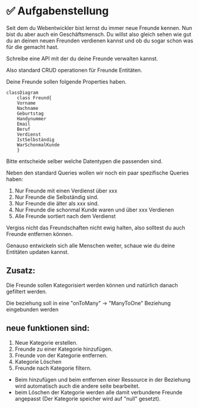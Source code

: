 # ✅ Aufgabenstellung

Seit dem du Webentwickler bist lernst du immer neue Freunde kennen. Nun bist du aber auch ein Geschäftsmensch. Du willst also gleich sehen wie gut du an deinen neuen Freunden verdienen kannst und ob du sogar schon was für die gemacht hast.

Schreibe eine API mit der du deine Freunde verwalten kannst.

Also standard CRUD operationen für Freunde Entitäten.

Deine Freunde sollen folgende Properties haben.

```mermaid
classDiagram
	class Freund{
	Vorname
	Nachname
	Geburtstag
	Handynummer
	Email
	Beruf
	Verdienst
	IstSelbständig
	WarSchonmalKunde
	}
```

Bitte entscheide selber welche Datentypen die passenden sind.

Neben den standard Queries wollen wir noch ein paar spezifische Queries haben:

1. Nur Freunde mit einen Verdienst über xxx
2. Nur Freunde die Selbständig sind.
3. Nur Freunde die älter als xxx sind.
4. Nur Freunde die schonmal Kunde waren und über xxx Verdienen
5. Alle Freunde sortiert nach dem Verdienst

Vergiss nicht das Freundschaften nicht ewig halten, also solltest du auch Freunde entfernen können.

Genauso entwickeln sich alle Menschen weiter, schaue wie du deine Entitäten updaten kannst.


## Zusatz:

Die Freunde sollen Kategorisiert werden können und natürlich danach gefiltert werden. 

Die beziehung soll in eine "onToMany" -> "ManyToOne" Beziehung eingebunden werden

## neue funktionen sind:
1. Neue Kategorie erstellen.
2. Freunde zu einer Kategorie hinzufügen.
3. Freunde von der Kategorie entfernen.
4. Kategorie Löschen
5. Freunde nach Kategorie filtern. 


- Beim hinzufügen und beim entfernen einer Ressource in der Beziehung wird automatisch auch die andere seite bearbeitet. 
- beim Löschen der Kategorie werden alle damit verbundene Freunde angepasst (Der Kategorie speicher wird auf "null" gesetzt). 


